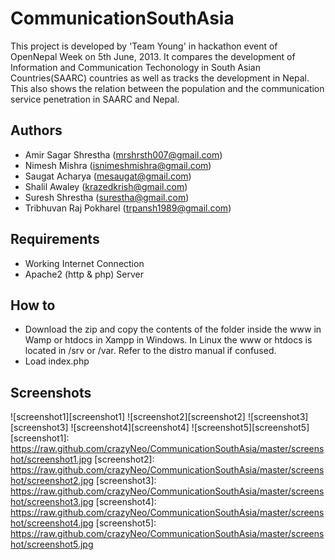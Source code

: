 # CommunicationSouthAsia

This project is developed by 'Team Young' in hackathon event of OpenNepal Week on 5th June, 2013. It compares the development of Information and Communication Techonology in South Asian Countries(SAARC) countries as well as tracks the development in Nepal. This also shows the relation between the population and the communication service penetration in SAARC and Nepal.

## Authors

* Amir Sagar Shrestha (mrshrsth007@gmail.com)
* Nimesh Mishra (isnimeshmishra@gmail.com)
* Saugat Acharya (mesaugat@gmail.com)
* Shalil Awaley (krazedkrish@gmail.com)
* Suresh Shrestha (surestha@gmail.com)
* Tribhuvan Raj Pokharel (trpansh1989@gmail.com)

## Requirements

* Working Internet Connection
* Apache2 (http & php) Server

## How to

* Download the zip and copy the contents of the folder inside the www in Wamp or htdocs in Xampp in Windows. In Linux the www or htdocs is located in /srv or /var. Refer to the distro manual if confused.
* Load index.php

## Screenshots

![screenshot1][screenshot1]
![screenshot2][screenshot2]
![screenshot3][screenshot3]
![screenshot4][screenshot4]
![screenshot5][screenshot5]
[screenshot1]: https://raw.github.com/crazyNeo/CommunicationSouthAsia/master/screenshot/screenshot1.jpg
[screenshot2]: https://raw.github.com/crazyNeo/CommunicationSouthAsia/master/screenshot/screenshot2.jpg
[screenshot3]: https://raw.github.com/crazyNeo/CommunicationSouthAsia/master/screenshot/screenshot3.jpg
[screenshot4]: https://raw.github.com/crazyNeo/CommunicationSouthAsia/master/screenshot/screenshot4.jpg
[screenshot5]: https://raw.github.com/crazyNeo/CommunicationSouthAsia/master/screenshot/screenshot5.jpg

